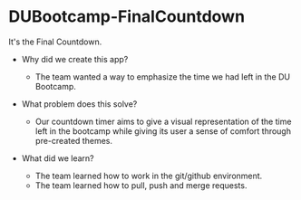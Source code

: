 # DUBootcamp-FinalCountdown
It's the Final Countdown.

- Why did we create this app?
    - The team wanted a way to emphasize the time we had left in the DU Bootcamp.

- What problem does this solve?
    - Our countdown timer aims to give a visual representation of the time left in the bootcamp while giving its user a sense of comfort through pre-created themes.

- What did we learn?
    - The team learned how to work in the git/github environment.
    - The team learned how to pull, push and merge requests.